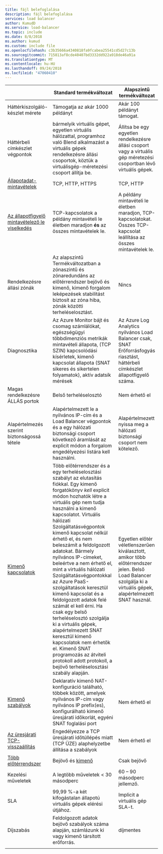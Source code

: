 ```yaml
---
title: fájl belefoglalása
description: fájl belefoglalása
services: load balancer
author: KumudD
ms.service: load-balancer
ms.topic: include
ms.date: 8/8/2018
ms.author: kumud
ms.custom: include file
ms.openlocfilehash: c3b35666a4340818fa9fcabea25541cd5d27c13b
ms.sourcegitcommit: 715813af8cde40407bd3332dd922a918de46a91a
ms.translationtype: MT
ms.contentlocale: hu-HU
ms.lasthandoff: 09/24/2018
ms.locfileid: "47060410"
---
```

| | Standard termékváltozat | Alapszintű termékváltozat |
| --- | --- | --- |
| Háttérkiszolgáló-készlet mérete | Támogatja az akár 1000 példányt | Akár 100 példányt támogat. |
| Háttérbeli címkészlet végpontok | bármelyik virtuális gépet, egyetlen virtuális hálózattal, programhoz való Blend alkalmazást a virtuális gépek rendelkezésre állási csoportok, köztük a virtuálisgép-méretezési csoport állítja be. | Állítsa be egy egyetlen rendelkezésre állási csoport vagy a virtuális gép méretezési csoportban lévő virtuális gépek. |
| [Állapotadat-mintavételek](../articles/load-balancer/load-balancer-custom-probe-overview.md#types) | TCP, HTTP, HTTPS | TCP, HTTP |
| [Az állapotfigyelő mintavételező le viselkedés](../articles/load-balancer/load-balancer-custom-probe-overview.md#probedown) | TCP-kapcsolatok a példány mintavételi le életben maradjon __és__ az összes mintavételek le. | A példány mintavételi le életben maradjon, TCP-kapcsolatokat. Összes TCP-kapcsolat leállítása az összes mintavételek le. |
| Rendelkezésre állási zónák | Az alapszintű Termékváltozatban a zónaszintű és zónaredundáns az előtérrendszer bejövő és kimenő, kimenő forgalom leképezések stabilitást biztosít az zóna hiba, zónák közötti terheléselosztást. | Nincs |
| Diagnosztika | Az Azure Monitor bájt és csomag számlálókat, egészségügyi többdimenziós metrikák mintavételi állapota, (TCP SZIN) kapcsolódási kísérletek, kimenő kapcsolat állapota (SNAT sikeres és sikertelen folyamatok), aktív adatsík mérések | Az Azure Log Analytics nyilvános Load Balancer csak, SNAT Erőforrásfogyás riasztást, háttérbeli címkészlet állapotfigyelő száma. |
| Magas rendelkezésre ÁLLÁS portok | Belső terheléselosztó | Nem érhető el |
| Alapértelmezés szerint biztonságossá tétele | Alapértelmezett le a nyilvános IP-cím és a Load Balancer végpontok és a egy hálózati biztonsági csoport következő áramlását az explicit módon a forgalom engedélyezési listára kell használni. | Alapértelmezett nyissa meg a hálózati biztonsági csoport nem kötelező. |
| [Kimenő kapcsolatok](../articles/load-balancer/load-balancer-outbound-connections.md) | Több előtérrendszer és a egy terheléselosztási szabályt az elutasítás fiókkal. Egy kimenő forgatókönyv _kell_ explicit módon hozhatók létre a virtuális gép nem tudja használni a kimenő kapcsolatot.  Virtuális hálózati Szolgáltatásvégpontok kimenő kapcsolat nélkül érhető el, és nem beleszámít a feldolgozott adatokat.  Bármely nyilvános IP-címeket, beleértve a nem érhető el, mint a virtuális hálózati Szolgáltatásvégpontokkal az Azure PaaS-szolgáltatások keresztül kimenő kapcsolat és a feldolgozott adatok felé számát el kell érni. Ha csak egy belső terheléselosztó szolgálja ki a virtuális gépek, alapértelmezett SNAT keresztül kimenő kapcsolatok nem érhetők el. Kimenő SNAT programozás az átviteli protokoll adott protokoll, a bejövő terheléselosztási szabály alapján. | Egyetlen előtér véletlenszerűen kiválasztott, amikor több előtérrendszer jelen.  Belső Load Balancer szolgálja ki a virtuális gépek, alapértelmezett SNAT használ. |
| [Kimenő szabályok](../articles/load-balancer/load-balancer-outbound-rules-overview.md) | Deklaratív kimenő NAT-konfiguráció található, többek között, amelyek nyilvános IP-cím vagy nyilvános IP prefix(es), konfigurálható kimenő üresjárati időkorlát, egyéni SNAT foglalási port | Nem érhető el |
|  [Az üresjárati TCP-visszaállítás](../articles/load-balancer/load-balancer-tcp-reset.md) | Engedélyezze a TCP üresjárati időtúllépés miatt (TCP ÜZE) alaphelyzetbe állítása a szabályok | Nem érhető el |
| [Több előtérrendszer](../articles/load-balancer/load-balancer-multivip-overview.md) | Bejövő és [kimenő](../articles/load-balancer/load-balancer-outbound-connections.md) | Csak bejövő |
| Kezelési műveletek | A legtöbb műveletek < 30 másodperc | 60 – 90 másodperc jellemző. |
| SLA | 99,99 %-a két kifogástalan állapotú virtuális gépek elérési útjához. | Implicit a virtuális gép SLA-t. | 
| Díjszabás | Feldolgozott adatok bejövő szabályok száma alapján, számlázunk ki vagy kimenő társított erőforrás.  | díjmentes |
|  |  |  |
